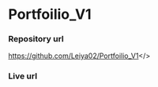 # Portfoilio_V1

### Repository url
<a href="https://github.com/Leiya02/Portfoilio_V1">https://github.com/Leiya02/Portfoilio_V1</>

### Live url